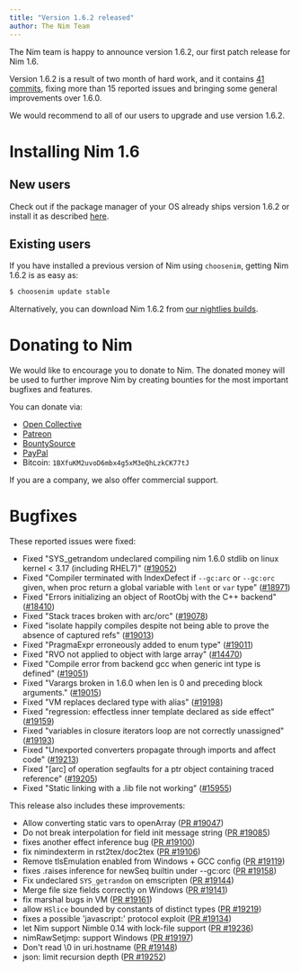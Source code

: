 ```yaml
---
title: "Version 1.6.2 released"
author: The Nim Team
---
```


The Nim team is happy to announce version 1.6.2, our first patch release for
Nim 1.6.

Version 1.6.2 is a result of two month of hard work, and it contains
[41 commits](https://github.com/nim-lang/Nim/compare/v1.6.0...v1.6.2),
fixing more than 15 reported issues and bringing some general improvements over 1.6.0.

We would recommend to all of our users to upgrade and use version 1.6.2.


# Installing Nim 1.6

## New users

Check out if the package manager of your OS already ships version 1.6.2 or
install it as described [here](https://nim-lang.org/install.html).


## Existing users

If you have installed a previous version of Nim using `choosenim`,
getting Nim 1.6.2 is as easy as:

```bash
$ choosenim update stable
```

Alternatively, you can download Nim 1.6.2 from
[our nightlies builds](https://github.com/nim-lang/nightlies/releases/tag/2021-12-17-version-1-6-9084d9bc02bcd983b81a4c76a05f27b9ce2707dd).



# Donating to Nim

We would like to encourage you to donate to Nim.
The donated money will be used to further improve Nim by creating bounties
for the most important bugfixes and features.

You can donate via:

* [Open Collective](https://opencollective.com/nim)
* [Patreon](https://www.patreon.com/araq)
* [BountySource](https://salt.bountysource.com/teams/nim)
* [PayPal](https://www.paypal.com/donate/?hosted_button_id=KYXH3BLJBHZTA)
* Bitcoin: `1BXfuKM2uvoD6mbx4g5xM3eQhLzkCK77tJ`

If you are a company, we also offer commercial support.


# Bugfixes

These reported issues were fixed:

- Fixed "SYS_getrandom undeclared compiling nim 1.6.0 stdlib on linux kernel < 3.17 (including RHEL7)"
  ([#19052](https://github.com/nim-lang/Nim/issues/19052))
- Fixed "Compiler terminated with IndexDefect if `--gc:arc` or `--gc:orc` given, when proc return a global variable with `lent` or `var` type"
  ([#18971](https://github.com/nim-lang/Nim/issues/18971))
- Fixed "Errors initializing an object of RootObj with the C++ backend"
  ([#18410](https://github.com/nim-lang/Nim/issues/18410))
- Fixed "Stack traces broken with arc/orc"
  ([#19078](https://github.com/nim-lang/Nim/issues/19078))
- Fixed "isolate happily compiles despite not being able to prove the absence of captured refs"
  ([#19013](https://github.com/nim-lang/Nim/issues/19013))
- Fixed "PragmaExpr erroneously added to enum type"
  ([#19011](https://github.com/nim-lang/Nim/issues/19011))
- Fixed "RVO not applied to object with large array"
  ([#14470](https://github.com/nim-lang/Nim/issues/14470))
- Fixed "Compile error from backend gcc when generic int type is defined"
  ([#19051](https://github.com/nim-lang/Nim/issues/19051))
- Fixed "Varargs broken in 1.6.0 when len is 0 and preceding block arguments."
  ([#19015](https://github.com/nim-lang/Nim/issues/19015))
- Fixed "VM replaces declared type with alias"
  ([#19198](https://github.com/nim-lang/Nim/issues/19198))
- Fixed "regression: effectless inner template declared as side effect"
  ([#19159](https://github.com/nim-lang/Nim/issues/19159))
- Fixed "variables in closure iterators loop are not correctly unassigned"
  ([#19193](https://github.com/nim-lang/Nim/issues/19193))
- Fixed "Unexported converters propagate through imports and affect code"
  ([#19213](https://github.com/nim-lang/Nim/issues/19213))
- Fixed "[arc] of operation segfaults for a ptr object containing traced reference"
  ([#19205](https://github.com/nim-lang/Nim/issues/19205))
- Fixed "Static linking with a .lib file not working"
  ([#15955](https://github.com/nim-lang/Nim/issues/15955))


This release also includes these improvements:

- Allow converting static vars to openArray
  ([PR #19047](https://github.com/nim-lang/Nim/pull/19047))
- Do not break interpolation for field init message string
  ([PR #19085](https://github.com/nim-lang/Nim/pull/19085))
- fixes another effect inference bug
  ([PR #19100](https://github.com/nim-lang/Nim/pull/19100))
- fix nimindexterm in rst2tex/doc2tex
  ([PR #19106](https://github.com/nim-lang/Nim/pull/19106))
- Remove tlsEmulation enabled from Windows + GCC config
  ([PR #19119](https://github.com/nim-lang/Nim/pull/19119))
- fixes .raises inference for newSeq builtin under --gc:orc
  ([PR #19158](https://github.com/nim-lang/Nim/pull/19158))
- Fix undeclared `SYS_getrandom` on emscripten
  ([PR #19144](https://github.com/nim-lang/Nim/pull/19144))
- Merge file size fields correctly on Windows
  ([PR #19141](https://github.com/nim-lang/Nim/pull/19141))
- fix marshal bugs in VM
  ([PR #19161](https://github.com/nim-lang/Nim/pull/19161))
- allow `HSlice` bounded by constants of distinct types
  ([PR #19219](https://github.com/nim-lang/Nim/pull/19219))
- fixes a possible 'javascript:' protocol exploit
  ([PR #19134](https://github.com/nim-lang/Nim/pull/19134))
- let Nim support Nimble 0.14 with lock-file support
  ([PR #19236](https://github.com/nim-lang/Nim/pull/19236))
- nimRawSetjmp: support Windows
  ([PR #19197](https://github.com/nim-lang/Nim/pull/19197))
- Don't read \0 in uri.hostname
  ([PR #19148](https://github.com/nim-lang/Nim/pull/19148))
- json: limit recursion depth
  ([PR #19252](https://github.com/nim-lang/Nim/pull/19252))
